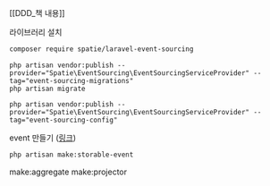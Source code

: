 [[DDD_책 내용]]

라이브러리 설치
```sh
composer require spatie/laravel-event-sourcing
```
```
php artisan vendor:publish --provider="Spatie\EventSourcing\EventSourcingServiceProvider" --tag="event-sourcing-migrations"
php artisan migrate
```
```
php artisan vendor:publish --provider="Spatie\EventSourcing\EventSourcingServiceProvider" --tag="event-sourcing-config"
```


event 만들기 ([링크](https://spatie.be/docs/laravel-event-sourcing/v7/advanced-usage/preparing-events))
```sh
php artisan make:storable-event
```
make:aggregate
make:projector